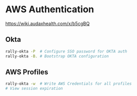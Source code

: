 # AWS Authentication
https://wiki.audaxhealth.com/x/b5cgBQ

## Okta
```sh
rally-okta -P  # Configure SSO password for OKTA auth
rally-okta -B. # Bootstrap OKTA configuration
```

## AWS Profiles
```sh
rally-okta -w  # Write AWS Credentials for all profiles
# View session expiration
```
<!--stackedit_data:
eyJoaXN0b3J5IjpbLTgxMDc5NjkzOF19
-->